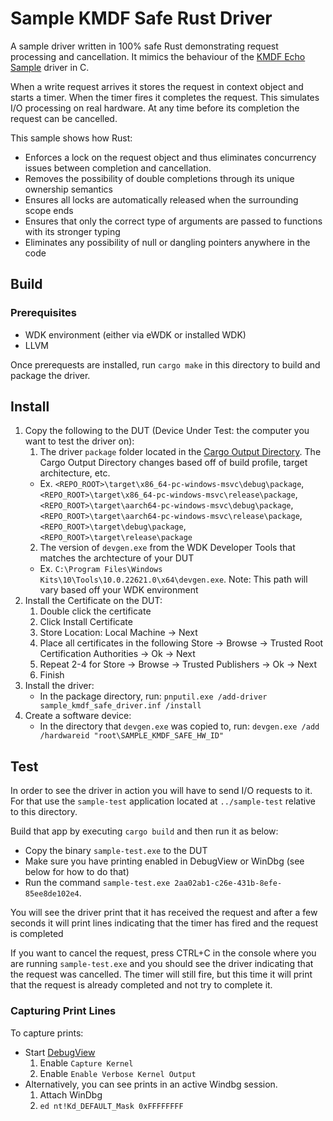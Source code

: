 # Sample KMDF Safe Rust Driver

A sample driver written in 100% safe Rust demonstrating request processing and cancellation. It mimics the behaviour of the [KMDF Echo Sample](https://github.com/microsoft/Windows-driver-samples/tree/main/general/echo/kmdf) driver in C.

When a write request arrives it stores the request in context object and starts a timer. When the timer fires it completes the request. This simulates I/O processing on real hardware. At any time before its completion the request can be cancelled.

This sample shows how Rust:
- Enforces a lock on the request object and thus eliminates concurrency issues between completion and cancellation.
- Removes the possibility of double completions through its unique ownership semantics
- Ensures all locks are automatically released when the surrounding scope ends
- Ensures that only the correct type of arguments are passed to functions with its stronger typing
- Eliminates any possibility of null or dangling pointers anywhere in the code

## Build
### Prerequisites

* WDK environment (either via eWDK or installed WDK)
* LLVM

Once prerequests are installed, run `cargo make` in this directory to build and package the driver.

## Install

1. Copy the following to the DUT (Device Under Test: the computer you want to test the driver on):
   1. The driver `package` folder located in the [Cargo Output Directory](https://doc.rust-lang.org/cargo/guide/build-cache.html). The Cargo Output Directory changes based off of build profile, target architecture, etc.
     * Ex. `<REPO_ROOT>\target\x86_64-pc-windows-msvc\debug\package`, `<REPO_ROOT>\target\x86_64-pc-windows-msvc\release\package`, `<REPO_ROOT>\target\aarch64-pc-windows-msvc\debug\package`, `<REPO_ROOT>\target\aarch64-pc-windows-msvc\release\package`,
     `<REPO_ROOT>\target\debug\package`,
     `<REPO_ROOT>\target\release\package`
   2. The version of `devgen.exe` from the WDK Developer Tools that matches the archtecture of your DUT
     * Ex. `C:\Program Files\Windows Kits\10\Tools\10.0.22621.0\x64\devgen.exe`. Note: This path will vary based off your WDK environment
2. Install the Certificate on the DUT:
   1. Double click the certificate
   2. Click Install Certificate
   3. Store Location: Local Machine -> Next
   4. Place all certificates in the following Store -> Browse -> Trusted Root Certification Authorities -> Ok -> Next
   5. Repeat 2-4 for Store -> Browse -> Trusted Publishers -> Ok -> Next
   6. Finish
3. Install the driver:
   * In the package directory, run: `pnputil.exe /add-driver sample_kmdf_safe_driver.inf /install`
4. Create a software device:
   * In the directory that `devgen.exe` was copied to, run: `devgen.exe /add /hardwareid "root\SAMPLE_KMDF_SAFE_HW_ID"`

## Test

In order to see the driver in action you will have to send I/O requests to it. For that use the `sample-test` application located at `../sample-test` relative to this directory.

Build that app by executing `cargo build` and then run it as below:
* Copy the binary `sample-test.exe` to the DUT
* Make sure you have printing enabled in DebugView or WinDbg (see below for how to do that)
* Run the command `sample-test.exe 2aa02ab1-c26e-431b-8efe-85ee8de102e4`.

You will see the driver print that it has received the request and after a few seconds it will print lines indicating that the timer has fired and the request is completed

If you want to cancel the request, press CTRL+C in the console where you are running `sample-test.exe` and you should see the driver indicating that the request was cancelled. The timer will still fire, but this time it will print that the request is already completed and not try to complete it.


### Capturing Print Lines
To capture prints:
* Start [DebugView](https://learn.microsoft.com/en-us/sysinternals/downloads/debugview)
  1. Enable `Capture Kernel`
  2. Enable `Enable Verbose Kernel Output`
* Alternatively, you can see prints in an active Windbg session.
  1. Attach WinDbg
  2. `ed nt!Kd_DEFAULT_Mask 0xFFFFFFFF`


